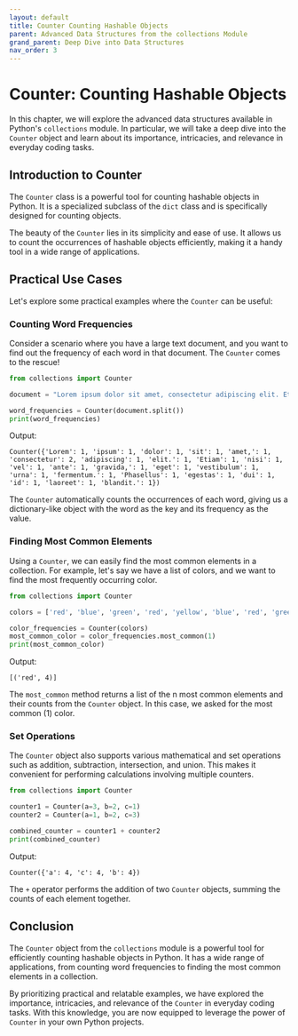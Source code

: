 ```yaml
---
layout: default
title: Counter Counting Hashable Objects
parent: Advanced Data Structures from the collections Module
grand_parent: Deep Dive into Data Structures
nav_order: 3
---
```

# Counter: Counting Hashable Objects

In this chapter, we will explore the advanced data structures available in Python's `collections` module. In particular, we will take a deep dive into the `Counter` object and learn about its importance, intricacies, and relevance in everyday coding tasks.

## Introduction to Counter

The `Counter` class is a powerful tool for counting hashable objects in Python. It is a specialized subclass of the `dict` class and is specifically designed for counting objects.

The beauty of the `Counter` lies in its simplicity and ease of use. It allows us to count the occurrences of hashable objects efficiently, making it a handy tool in a wide range of applications.

## Practical Use Cases

Let's explore some practical examples where the `Counter` can be useful:

### Counting Word Frequencies

Consider a scenario where you have a large text document, and you want to find out the frequency of each word in that document. The `Counter` comes to the rescue!

```python
from collections import Counter

document = "Lorem ipsum dolor sit amet, consectetur adipiscing elit. Etiam consectetur nisi vel ante gravida, eget vestibulum urna fermentum. Phasellus egestas dui id laoreet blandit."

word_frequencies = Counter(document.split())
print(word_frequencies)
```

Output:
```
Counter({'Lorem': 1, 'ipsum': 1, 'dolor': 1, 'sit': 1, 'amet,': 1, 'consectetur': 2, 'adipiscing': 1, 'elit.': 1, 'Etiam': 1, 'nisi': 1, 'vel': 1, 'ante': 1, 'gravida,': 1, 'eget': 1, 'vestibulum': 1, 'urna': 1, 'fermentum.': 1, 'Phasellus': 1, 'egestas': 1, 'dui': 1, 'id': 1, 'laoreet': 1, 'blandit.': 1})
```

The `Counter` automatically counts the occurrences of each word, giving us a dictionary-like object with the word as the key and its frequency as the value.

### Finding Most Common Elements

Using a `Counter`, we can easily find the most common elements in a collection. For example, let's say we have a list of colors, and we want to find the most frequently occurring color.

```python
from collections import Counter

colors = ['red', 'blue', 'green', 'red', 'yellow', 'blue', 'red', 'green', 'red', 'blue']

color_frequencies = Counter(colors)
most_common_color = color_frequencies.most_common(1)
print(most_common_color)
```

Output:
```
[('red', 4)]
```

The `most_common` method returns a list of the n most common elements and their counts from the `Counter` object. In this case, we asked for the most common (1) color.

### Set Operations

The `Counter` object also supports various mathematical and set operations such as addition, subtraction, intersection, and union. This makes it convenient for performing calculations involving multiple counters.

```python
from collections import Counter

counter1 = Counter(a=3, b=2, c=1)
counter2 = Counter(a=1, b=2, c=3)

combined_counter = counter1 + counter2
print(combined_counter)
```

Output:
```
Counter({'a': 4, 'c': 4, 'b': 4})
```

The `+` operator performs the addition of two `Counter` objects, summing the counts of each element together.

## Conclusion

The `Counter` object from the `collections` module is a powerful tool for efficiently counting hashable objects in Python. It has a wide range of applications, from counting word frequencies to finding the most common elements in a collection.

By prioritizing practical and relatable examples, we have explored the importance, intricacies, and relevance of the `Counter` in everyday coding tasks. With this knowledge, you are now equipped to leverage the power of `Counter` in your own Python projects.